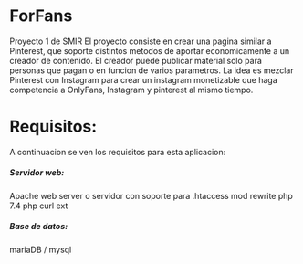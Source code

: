 # ForFans
Proyecto 1 de SMIR
El proyecto consiste en crear una pagina similar a Pinterest, que soporte distintos metodos de aportar economicamente a un creador de contenido. El creador puede publicar material solo para personas que pagan o en funcion de varios parametros. La idea es mezclar Pinterest con Instagram para crear un instagram monetizable que haga competencia a OnlyFans, Instagram y pinterest al mismo tiempo.
# Requisitos:
A continuacion se ven los requisitos para esta aplicacion:
##### Servidor web:
Apache web server o servidor con soporte para .htaccess
mod rewrite
php 7.4
php curl ext
##### Base de datos:
mariaDB / mysql